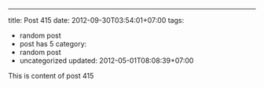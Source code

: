---
title: Post 415
date: 2012-09-30T03:54:01+07:00
tags:
  - random post
  - post has 5
category:
  - random post
  - uncategorized
updated: 2012-05-01T08:08:39+07:00

This is content of post 415